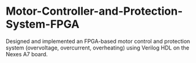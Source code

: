 # Motor-Controller-and-Protection-System-FPGA
Designed and implemented an FPGA-based motor control and protection system (overvoltage, overcurrent, overheating) using Verilog HDL on the Nexes A7 board.
